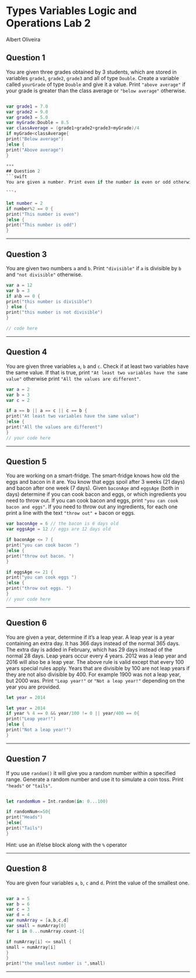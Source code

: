 # Types Variables Logic and Operations Lab 2

Albert Oliveira

## Question 1

You are given three grades obtained by 3 students, which are stored in variables `grade1`, `grade2`, `grade3` and all of type `Double`.
Create a variable called `yourGrade` of type `Double` and give it a value.
Print `"above average"` if your grade is greater than the class average or `"below average"` otherwise.

```swift

var grade1 = 7.0
var grade2 = 9.0
var grade3 = 5.0
var myGrade:Double = 8.5
var classAverage = (grade1+grade2+grade3+myGrade)/4
if myGrade<classAverage{
print("Below average")
}else {
print("Above average")
}

***
## Question 2
```swift
You are given a number. Print even if the number is even or odd otherwise.

```'

let number = 2
if number%2 == 0 {
print("This number is even")
}else {
print("This number is odd")
}

```

***
## Question 3

You are given two numbers `a` and `b`. Print `"divisible"` if `a` is divisible by `b` and `"not divisible"` otherwise.

```swift
var a = 12
var b = 3
if a%b == 0 {
print("this number is divisible")
} else {
print("this number is not divisible")
}

// code here
```

***
## Question 4

You are given three variables `a`, `b` and `c`. Check if at least two variables have the same value. If that is true, print `"At least two variables have the same value"` otherwise print `"All the values are different"`.

```swift
var a = 2
var b = 3
var c = 2

if a == b || a == c || c == b {
print("At least two variables have the same value")
}else {
print("All the values are different")
}
// your code here
```

***
## Question 5

You are working on a smart-fridge. The smart-fridge knows how old the eggs and bacon in it are. You know that eggs spoil after 3 weeks (21 days) and bacon after one week (7 days). Given `baconAge` and `eggsAge` (both in days) determine if you can cook bacon and eggs, or which ingredients you need to throw out. If you can cook bacon and eggs, print `"you can cook bacon and eggs"`. If you need to throw out any ingredients, for each one print a line with the text `"throw out"` + bacon or eggs.

```swift
var baconAge = 6 // the bacon is 6 days old
var eggsAge = 12 // eggs are 12 days old

if baconAge <= 7 {
print("you can cook bacon ")
}else {
print("throw out bacon. ")
}

if eggsAge <= 21 {
print("you can cook eggs ")
}else {
print("throw out eggs. ")
}
// your code here
```

***
## Question 6

You are given a year, determine if it’s a leap year. A leap year is a year containing an extra day. It has 366 days instead of the normal 365 days. The extra day is added in February, which has 29 days instead of the normal 28 days. Leap years occur every 4 years. 2012 was a leap year and 2016 will also be a leap year.
The above rule is valid except that every 100 years special rules apply. Years that are divisible by 100 are not leap years if they are not also divisible by 400. For example 1900 was not a leap year, but 2000 was. Print `"Leap year!"` or `"Not a leap year!"` depending on the year you are provided.

```swift
let year = 2014

let year = 2014
if year % 4 == 0 && year/100 != 0 || year/400 == 0{
print("Leap year!")
}else {
print("Not a leap year!")
}
```

***
## Question 7

If you use `random()` it will give you a random number within a specified range. Generate a random number and use it to simulate a coin toss. Print `"heads"` or `"tails"`.

```swift

let randomNum = Int.random(in: 0...100)

if randomNum<=50{
print("Heads")
}else{
print("Tails")
}

```

Hint: use an if/else block along with the `%` operator

***
## Question 8

You are given four variables `a`, `b`, `c` and `d`. Print the value of the smallest one.

```swift

var a = 5
var b = 6
var c = 3
var d = 4
var numArray = [a,b,c,d]
var small = numArray[0]
for i in 0...numArray.count-1{

if numArray[i] <= small {
small = numArray[i]
}
}
print("the smallest number is ",small)

```
***
